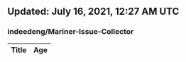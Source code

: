 ## Updated: July 16, 2021, 12:27 AM UTC


### indeedeng/Mariner-Issue-Collector
|**Title**|**Age**|
|:----|:----|